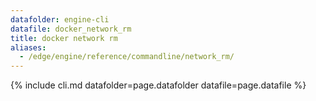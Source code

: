 ```yaml
---
datafolder: engine-cli
datafile: docker_network_rm
title: docker network rm
aliases:
  - /edge/engine/reference/commandline/network_rm/
---
```

<!--
This page is automatically generated from Docker's source code. If you want to
suggest a change to the text that appears here, open a ticket or pull request
in the source repository on GitHub:

https://github.com/docker/cli
-->
{% include cli.md datafolder=page.datafolder datafile=page.datafile %}
